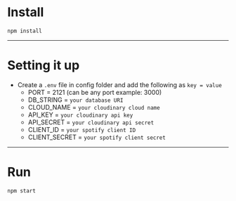 # Install

`npm install`

---

# Setting it up

- Create a `.env` file in config folder and add the following as `key = value`
  - PORT = 2121 (can be any port example: 3000)
  - DB_STRING = `your database URI`
  - CLOUD_NAME = `your cloudinary cloud name`
  - API_KEY = `your cloudinary api key`
  - API_SECRET = `your cloudinary api secret`
  - CLIENT_ID = `your spotify client ID`
  - CLIENT_SECRET = `your spotify client secret`

---

# Run

`npm start`
